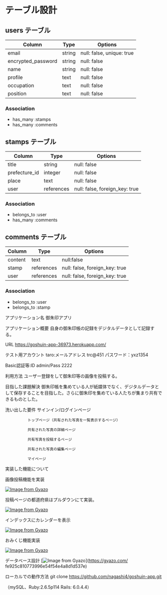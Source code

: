 # テーブル設計

## users テーブル

| Column             | Type   | Options     |
| ------------------ | ------ | ----------- |
| email              | string | null: false, unique: true |
| encrypted_password | string | null: false               |
| name               | string | null: false               |
| profile            | text   | null: false               |
| occupation         | text   | null: false               |
| position           | text   | null: false               |

### Association

- has_many :stamps
- has_many :comments


## stamps テーブル

| Column        | Type       | Options                        |
| ------        | ---------- | ------------------------------ |
| title         | string     | null: false                    |
| prefecture_id | integer       | null: false                    |
| place         | text       | null: false                    |
| user          | references | null: false, foreign_key: true |

### Association

- belongs_to :user
- has_many :comments

## comments テーブル

| Column       | Type       | Options                        |
| -------      | ---------- | ------------------------------ |
| content      | text       | null:false                     |
| stamp        | references | null: false, foreign_key: true |
| user         | references | null: false, foreign_key: true |

### Association

- belongs_to :user
- belongs_to :stamp


アプリケーション名	御朱印アプリ

アプリケーション概要	自身の御朱印帳の記録をデジタルデータとして記録する。

URL	 https://goshuin-app-36973.herokuapp.com/

テスト用アカウント	taro:メールアドレス trc@451 パスワード：yxz1354

Basic認証等:ID admin/Pass 2222 

利用方法	ユーザー登録をして御朱印等の画像を投稿する。

目指した課題解決	御朱印帳を集めている人が紙媒体でなく、デジタルデータとして保存することを目指した。さらに御朱印を集めている人たちが集まり共有できるものとした。

洗い出した要件	サインイン/ログインページ

              トップページ（共有された写真を一覧表示するページ）

              共有された写真の詳細ページ

              共有写真を投稿するページ

              共有された写真の編集ページ

              マイページ

実装した機能について 

画像投稿機能を実装

[![Image from Gyazo](https://i.gyazo.com/8780f43a684c0993d117cf49210a6046.gif)](https://gyazo.com/8780f43a684c0993d117cf49210a6046)

投稿ページの都道府県はプルダウンにて実装。

[![Image from Gyazo](https://i.gyazo.com/d7acc909f6dbe763890d36330f84e996.gif)](https://gyazo.com/d7acc909f6dbe763890d36330f84e996)

インデックスにカレンダーを表示

[![Image from Gyazo](https://i.gyazo.com/f2ac0f6e10802140b84d003801da3b1e.png)](https://gyazo.com/f2ac0f6e10802140b84d003801da3b1e)

おみくじ機能実装

[![Image from Gyazo](https://i.gyazo.com/ed13ce6c7120d42b4a7abe23ea5c68cc.gif)](https://gyazo.com/ed13ce6c7120d42b4a7abe23ea5c68cc)

データベース設計	[![Image from Gyazo](https://i.gyazo.com/fe925c810773996e54f54e4a8d1d537e.png)](https://gyazo.com/
fe925c810773996e54f54e4a8d1d537e)

ローカルでの動作方法	git clone https://github.com/nagashi4/goshuin-app.git

（mySQL、Ruby:2.6.5p114 Rails: 6.0.4.4）
